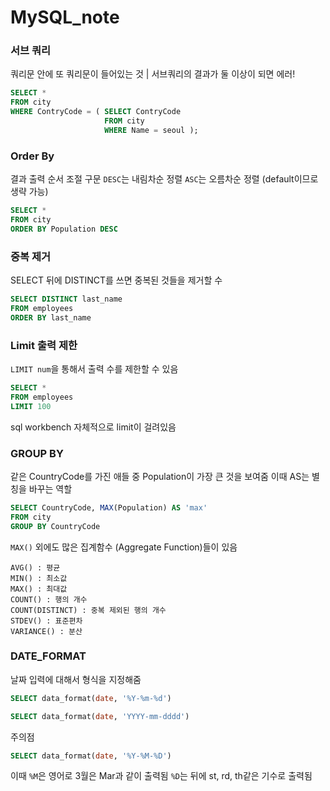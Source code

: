 # MySQL_note

### 서브 쿼리

쿼리문 안에 또 쿼리문이 들어있는 것
| 서브쿼리의 결과가 둘 이상이 되면 에러!

```sql
SELECT *
FROM city
WHERE ContryCode = ( SELECT ContryCode
                     FROM city
                     WHERE Name = seoul );

```

### Order By

결과 출력 순서 조절 구문
`DESC`는 내림차순 정렬
`ASC`는 오름차순 정렬 (default이므로 생략 가능)


```sql
SELECT *
FROM city
ORDER BY Population DESC

```

### 중복 제거

SELECT 뒤에 DISTINCT를 쓰면 중복된 것들을 제거할 수 

```sql
SELECT DISTINCT last_name
FROM employees
ORDER BY last_name
```

### Limit 출력 제한

`LIMIT num`을 통해서 출력 수를 제한할 수 있음

```sql
SELECT *
FROM employees
LIMIT 100
```

sql workbench 자체적으로 limit이 걸려있음

### GROUP BY

같은 CountryCode를 가진 애들 중 Population이 가장 큰 것을 보여줌
이때 AS는 별칭을 바꾸는 역할

```sql
SELECT CountryCode, MAX(Population) AS 'max'
FROM city
GROUP BY CountryCode
```

`MAX()` 외에도 많은 집계함수 (Aggregate Function)들이 있음

```
AVG() : 평균
MIN() : 최소값
MAX() : 최대값
COUNT() : 행의 개수
COUNT(DISTINCT) : 중복 제외된 행의 개수
STDEV() : 표준편차
VARIANCE() : 분산
```

### DATE_FORMAT

날짜 입력에 대해서 형식을 지정해줌
```sql
SELECT data_format(date, '%Y-%m-%d')
```

```sql
SELECT data_format(date, 'YYYY-mm-dddd')
```

주의점 

```sql
SELECT data_format(date, '%Y-%M-%D')
```
이때 `%M`은 영어로 3월은 Mar과 같이 출력됨
`%D`는 뒤에 st, rd, th같은 기수로 출력됨

